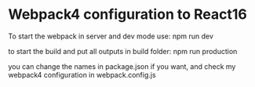 
# Webpack4 configuration to React16

To start the webpack in server and dev mode use:
npm run dev

to start the build and put all outputs in build folder:
npm run production 

you can change the names in package.json if you want, and check my webpack4 configuration in webpack.config.js

